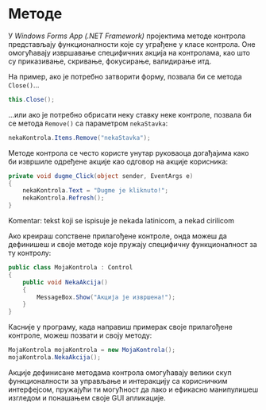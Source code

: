 # Методе

У *Windows Forms App (.NET Framework)* пројектима методе контрола представљају
функционалности које су уграђене у класе контрола. Оне омогућавају извршавање
специфичних акција на контролама, као што су приказивање, скривање, фокусирање,
валидирање итд.

На пример, ако је потребно затворити форму, позвала би се метода `Close()`...

```cs
this.Close();
```

...или ако је потребно обрисати неку ставку неке контроле, позвала би се метода
`Remove()` са параметром `nekaStavka`:

```cs
nekaKontrola.Items.Remove("nekaStavka");
```

Методе контрола се често користе унутар руковаоца догађајима како би извршиле
одређене акције као одговор на акције корисника:

```cs
private void dugme_Click(object sender, EventArgs e)
{
    nekaKontrola.Text = "Dugme je kliknuto!";
    nekaKontrola.Refresh();
}
```
Komentar: tekst koji se ispisuje je nekada latinicom, a nekad cirilicom

Ако креираш сопствене прилагођене контроле, онда можеш да дефинишеш и своје
методе које пружају специфичну функционалност за ту контролу:

```cs
public class MojaKontrola : Control
{
    public void NekaAkcija()
    {
        MessageBox.Show("Акција је извршена!");
    }
}
```

Касније у програму, када направиш примерак своје прилагођене контроле, можеш
позвати и своју методу:

```cs
MojaKontrola mojaKontrola = new MojaKontrola();
mojaKontrola.NekaAkcija();
```

Акције дефинисане методама контрола омогућавају велики скуп функционалности за
управљање и интеракцију са корисничким интерфејсом, пружајући ти могућност да
лако и ефикасно манипулишеш изгледом и понашањем своје GUI апликације.
